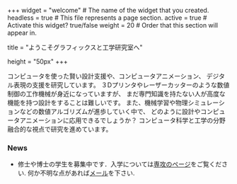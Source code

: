 +++
widget = "welcome"  # The name of the widget that you created.
headless = true  # This file represents a page section.
active = true  # Activate this widget? true/false
weight = 20  # Order that this section will appear in.

title = "ようこそグラフィックスと工学研究室へ"

height = "50px"
+++

コンピュータを使った賢い設計支援や、コンピュータアニメーション、 デジタル表現の支援を研究しています。 ３Dプリンタやレーザーカッターのような数値制御の工作機械が身近になっていますが、 まだ専門知識を持たない人が高度な機能を持つ設計をすることは難しいです。 また、機械学習や物理シミュレーションなどの数値アルゴリズムが進歩していく中で、 どのように設計やコンピュータアニメーションに応用できるでしょうか？ コンピュータ科学と工学の分野融合的な視点で研究を進めています。


<H3>News</H3>
<ul>
<li>修士や博士の学生を募集中です．入学については<a href="https://www.i.u-tokyo.ac.jp/edu/entra/index.shtml" target="_blank">専攻のページ</a>をご覧ください. 何か不明な点があれば<a href="mailto:n.umetani@gmail.com">メール</a>を下さい. </li>
</ul>